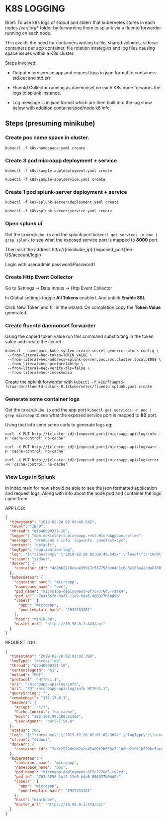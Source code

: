# K8S LOGGING

Brief: To use k8s logs of stdout and stderr that kubernetes stores in each nodes /var/log/* folder by forwarding them to splunk via a fluentd forwarder running on each node.

This avoids the need for containers writing to file, shared volumes, sidecar containers per app container, file rotation strategies and log files causing space issues within a K8s cluster.

Steps involved:

- Output microservice app and request logs in json format to containers std.out and std.err

- Fluentd Collector running as daemonset on each K8s node forwards the logs to splunk instance.

- Log message is in json format which are then built into the log show below with addition container/pod/node k8 info.


## Steps (presuming minikube)

### Create **poc** name space in cluster.
`kubectl -f k8s\namespace.yaml create`

### Create 3 pod microapp deployment  + service
`kubectl -f k8s\sample-app\deployment.yaml create`

`kubectl -f k8s\sample-app\service.yaml create`

### Create 1 pod splunk-server deployment  + service
`kubectl -f k8s\splunk-server\deployment.yaml create`

`kubectl -f k8s\splunk-server\service.yaml create`

### Open splunk ui
Get the ip `minikube ip` and the splunk port `kubectl get services -n poc | grep splunk` to see what the exposed service port is mapped to **8000** port.

Then visit the address http://{minikube_ip}:{exposed_port}/en-US/account/login

Login with user:admin password:Password1

### Create Http Event Collector

Go to Settings -> Data Inputs -> Http Event Collector

In Global settings toggle **All Tokens** enabled. And untick **Enable SSL**

Click New Token and fill in the wizard. On completion copy the **Token Value** generated.

### Create fluentd daemonset forwarder

Using the copied token value run this command substituting in the token value and create the secret
 
 ```
 kubectl --namespace kube-system create secret generic splunk-config \
  --from-literal=hec-token=TOKEN_VALUE \
  --from-literal=hec-address=splunk-server.poc.svc.cluster.local:8088 \
  --from-literal=hec-protocol=http \
  --from-literal=hec-verify-tls=false \
  --from-literal=hec-index=main
 ```
 
 Create the splunk forwarder with `kubectl -f k8s/fluentd-forwarder/fluentd-splunk-0.1/kubernetes/fluentd-splunk.yaml create`
 
 ### Generate some container logs
 Get the ip `minikube ip` and the app port `kubectl get services -n poc | grep microapp` to see what the exposed service port is mapped to **80** port.
 
 Using that info send some curls to generate logs eg:
 
  
 `curl -X PUT http://{cluster_id}:{exposed_port}/microapp-api/log/info -H 'cache-control: no-cache'`
   
 `curl -X PUT http://{cluster_id}:{exposed_port}/microapp-api/log/warn -H 'cache-control: no-cache'`
  
 `curl -X PUT http://{cluster_id}:{exposed_port}/microapp-api/log/error -H 'cache-control: no-cache'`
  
### View Logs in Splunk

In index main for now should be able to see the json formatted application and request logs. Along with info about the node pod and container the logs came from

APP LOG:
```json
{
  "timestamp": "2019-02-28 02:00:49.542",
  "level": "INFO",
  "thread": "qtp40690331-18",
  "logger": "com.mckinleyit.microapp.rest.MicroAppController",
  "message": "Produced a info. log=info, someText=cyc",
  "context": "default",
  "logType": "application-log",
  "log": "{\"timestamp\":\"2019-02-28 02:00:49.542\",\"level\":\"INFO\",\"thread\":\"qtp40690331-18\",\"logger\":\"com.mckinleyit.microapp.rest.MicroAppController\",\"message\":\"Produced a info. log=info, someText=cyc\",\"context\":\"default\",\"logType\":\"application-log\"}\n",
  "stream": "stdout",
  "docker": {
    "container_id": "4d2bb2726eaa495917c53775f9e04d1c6a5a186ea2cda87607fd2d2e3ab7a158"
  },
  "kubernetes": {
    "container_name": "microapp",
    "namespace_name": "poc",
    "pod_name": "microapp-deployment-6f7c7776d5-rstk4",
    "pod_id": "7ea466fd-3af7-11e9-bda6-080027b6bd9b",
    "labels": {
      "app": "microapp",
      "pod-template-hash": "2937333281"
    },
    "host": "minikube",
    "master_url": "https://10.96.0.1:443/api"
  }
}
```


REQUEST LOG:
```json
{
  "timestamp": "2019-02-28 02:01:02.389",
  "logType": "access-log",
  "thread": "qtp40690331-18",
  "contentlegnth": "61",
  "method": "PUT",
  "protocol": "HTTP/1.1",
  "uri": "/microapp-api/log/info",
  "url": "PUT /microapp-api/log/info HTTP/1.1",
  "queryString": "",
  "remoteHost": "172.17.0.1",
  "headers": {
    "Accept": "*/*",
    "Cache-Control": "no-cache",
    "Host": "192.168.99.100:31103",
    "User-Agent": "curl/7.54.0"
  },
  "status": 200,
  "log": "{\"timestamp\":\"2019-02-28 02:01:02.389\",\"logType\":\"access-log\",\"thread\":\"qtp40690331-18\",\"contentlegnth\":\"61\",\"method\":\"PUT\",\"protocol\":\"HTTP/1.1\",\"uri\":\"/microapp-api/log/info\",\"url\":\"PUT /microapp-api/log/info HTTP/1.1\",\"queryString\":\"\",\"remoteHost\":\"172.17.0.1\",\"headers\":{\"Accept\":\"*/*\",\"Cache-Control\":\"no-cache\",\"Host\":\"192.168.99.100:31103\",\"User-Agent\":\"curl/7.54.0\"},\"status\":200}\n",
  "stream": "stdout",
  "docker": {
    "container_id": "7adc2572debd2a2a45a89f2b500e321b8be21011b592bc5acd009a54e416d007"
  },
  "kubernetes": {
    "container_name": "microapp",
    "namespace_name": "poc",
    "pod_name": "microapp-deployment-6f7c7776d5-rv2cz",
    "pod_id": "763a3258-3af7-11e9-bda6-080027b6bd9b",
    "labels": {
      "app": "microapp",
      "pod-template-hash": "2937333281"
    },
    "host": "minikube",
    "master_url": "https://10.96.0.1:443/api"
  }
}
```



